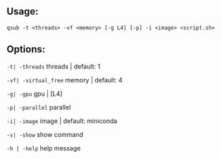 ## Usage:
```qsub -t <threads> -vf <memory> [-g L4] [-p] -i <image> <script.sh>```

## Options:
`-t| -threads`  threads | default: 1

`-vf| -virtual_free`  memory | default: 4

`-g| -gpu`  gpu | [L4]

`-p| -parallel`  parallel

`-i| -image`  image | default: miniconda

`-s| -show`  show command

`-h | -help`  help message
